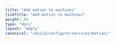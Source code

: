 ```yaml
---
title: "Add motion to machines"
linkTitle: "Add motion to machines"
weight: 50
type: "docs"
layout: "empty"
canonical: "/build/configure/services/motion/"
---
```

